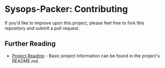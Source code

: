 Sysops-Packer: Contributing
===========================

If you'd like to improve upon this project, please feel free to fork
this repository and submit a pull request.

## Further Reading

* [Project Readme](../README.md) - Basic project information can be
found in the project's README.md.